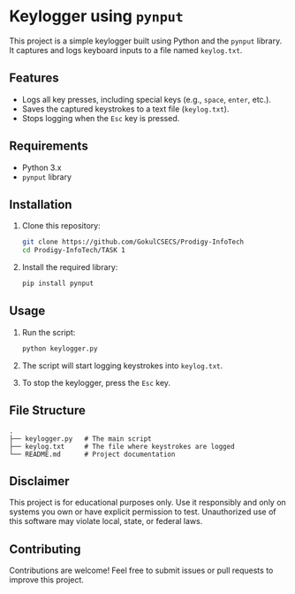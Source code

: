 # Keylogger using `pynput`

This project is a simple keylogger built using Python and the `pynput` library. It captures and logs keyboard inputs to a file named `keylog.txt`.

## Features

- Logs all key presses, including special keys (e.g., `space`, `enter`, etc.).
- Saves the captured keystrokes to a text file (`keylog.txt`).
- Stops logging when the `Esc` key is pressed.

## Requirements

- Python 3.x
- `pynput` library

## Installation

1. Clone this repository:
   ```bash
   git clone https://github.com/GokulCSECS/Prodigy-InfoTech
   cd Prodigy-InfoTech/TASK 1
   ```

2. Install the required library:
   ```bash
   pip install pynput
   ```

## Usage

1. Run the script:
   ```bash
   python keylogger.py
   ```

2. The script will start logging keystrokes into `keylog.txt`.

3. To stop the keylogger, press the `Esc` key.

## File Structure

```
.
├── keylogger.py   # The main script
├── keylog.txt     # The file where keystrokes are logged
└── README.md      # Project documentation
```

## Disclaimer

This project is for educational purposes only. Use it responsibly and only on systems you own or have explicit permission to test. Unauthorized use of this software may violate local, state, or federal laws.

## Contributing

Contributions are welcome! Feel free to submit issues or pull requests to improve this project.

